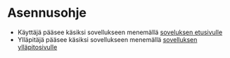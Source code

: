 # Asennusohje
- Käyttäjä pääsee käsiksi sovellukseen menemällä [soveluksen etusivulle](https://tsoha-python-elokuvaforuumi.herokuapp.com/1/)
- Ylläpitäjä pääsee käsiksi sovellukseen menemällä [sovelluksen ylläpitosivulle](https://tsoha-python-elokuvaforuumi.herokuapp.com/admin/)

